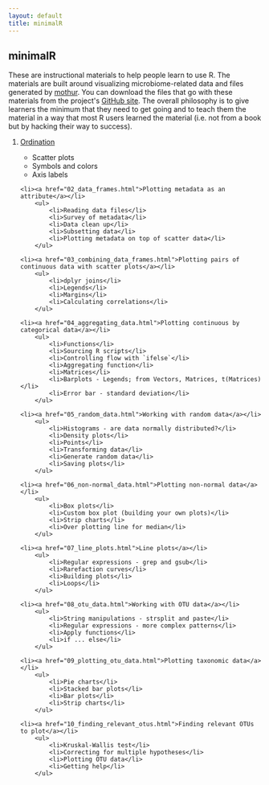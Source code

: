 ```yaml
---
layout: default
title: minimalR
---
```


<div class="index">
	<h2>minimalR</h2>
These are instructional materials to help people learn to use R. The materials are built around visualizing microbiome-related data and files generated by <a href="https://www.mothur.org">mothur</a>. You can download the files that go with these materials from the project's <a href="https://github.com/riffomonas/minimalR/releases/latest">GitHub site</a>. The overall philosophy is to give learners the minimum that they need to get going and to teach them the material in a way that most R users learned the material (i.e. not from a book but by hacking their way to success).

<ol>
	<li><a href="01_scatter_plots.html">Ordination</a></li>
		<ul>
			<li>Scatter plots</li>
			<li>Symbols and colors</li>
			<li>Axis labels</li>
		</ul>

	<li><a href="02_data_frames.html">Plotting metadata as an attribute</a></li>
		<ul>
			<li>Reading data files</li>
			<li>Survey of metadata</li>
			<li>Data clean up</li>
			<li>Subsetting data</li>
			<li>Plotting metadata on top of scatter data</li>
		</ul>

	<li><a href="03_combining_data_frames.html">Plotting pairs of continuous data with scatter plots</a></li>
		<ul>
			<li>dplyr joins</li>
			<li>Legends</li>
			<li>Margins</li>
			<li>Calculating correlations</li>
		</ul>

	<li><a href="04_aggregating_data.html">Plotting continuous by categorical data</a></li>
		<ul>
			<li>Functions</li>
			<li>Sourcing R scripts</li>
			<li>Controlling flow with `ifelse`</li>
			<li>Aggregating function</li>
			<li>Matrices</li>
			<li>Barplots - Legends; from Vectors, Matrices, t(Matrices)</li>
			<li>Error bar - standard deviation</li>
		</ul>

	<li><a href="05_random_data.html">Working with random data</a></li>
		<ul>
			<li>Histograms - are data normally distributed?</li>
			<li>Density plots</li>
			<li>Points</li>
			<li>Transforming data</li>
			<li>Generate random data</li>
			<li>Saving plots</li>
		</ul>

	<li><a href="06_non-normal_data.html">Plotting non-normal data</a></li>
		<ul>
			<li>Box plots</li>
			<li>Custom box plot (building your own plots)</li>
			<li>Strip charts</li>
			<li>Over plotting line for median</li>
		</ul>

	<li><a href="07_line_plots.html">Line plots</a></li>
		<ul>
			<li>Regular expressions - grep and gsub</li>
			<li>Rarefaction curves</li>
			<li>Building plots</li>
			<li>Loops</li>
		</ul>

	<li><a href="08_otu_data.html">Working with OTU data</a></li>
		<ul>
			<li>String manipulations - strsplit and paste</li>
			<li>Regular expressions - more complex patterns</li>
			<li>Apply functions</li>
			<li>if ... else</li>
		</ul>

	<li><a href="09_plotting_otu_data.html">Plotting taxonomic data</a></li>
		<ul>
			<li>Pie charts</li>
			<li>Stacked bar plots</li>
			<li>Bar plots</li>
			<li>Strip charts</li>
		</ul>

	<li><a href="10_finding_relevant_otus.html">Finding relevant OTUs to plot</a></li>
		<ul>
			<li>Kruskal-Wallis test</li>
			<li>Correcting for multiple hypotheses</li>
			<li>Plotting OTU data</li>
			<li>Getting help</li>
 		</ul>

</ol>

</div>
